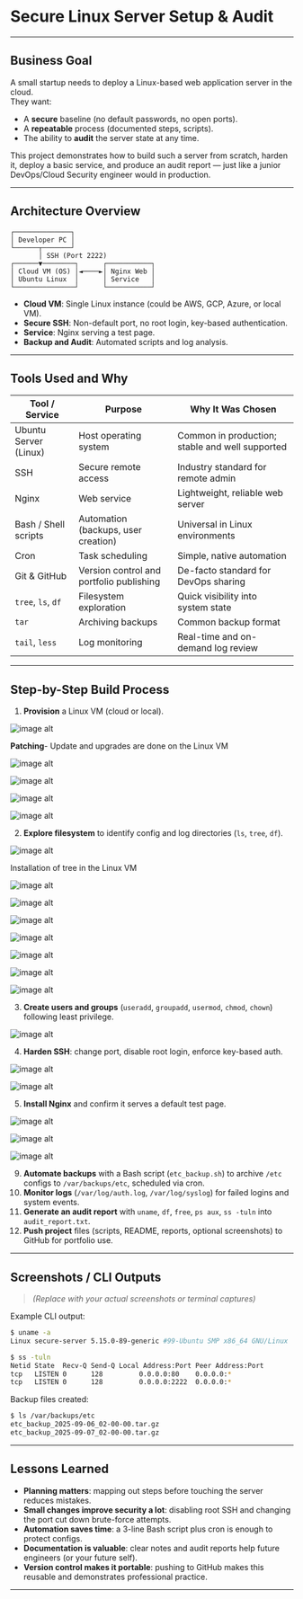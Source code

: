 
#  Secure Linux Server Setup & Audit

---

## Business Goal

A small startup needs to deploy a Linux-based web application server in the cloud.  
They want:

- A **secure** baseline (no default passwords, no open ports).
- A **repeatable** process (documented steps, scripts).
- The ability to **audit** the server state at any time.

This project demonstrates how to build such a server from scratch, harden it, deploy a basic service, and produce an audit report — just like a junior DevOps/Cloud Security engineer would in production.

---

##  Architecture Overview

```text
┌──────────────┐
│ Developer PC │
└──────┬───────┘
       │ SSH (Port 2222)
┌──────▼────────┐      ┌───────────┐
│ Cloud VM (OS) │◄────►│ Nginx Web │
│ Ubuntu Linux  │      │ Service   │
└───────────────┘      └───────────┘
````

* **Cloud VM**: Single Linux instance (could be AWS, GCP, Azure, or local VM).
* **Secure SSH**: Non-default port, no root login, key-based authentication.
* **Service**: Nginx serving a test page.
* **Backup and Audit**: Automated scripts and log analysis.

---

##  Tools Used and Why

| Tool / Service        | Purpose                                  | Why It Was Chosen                               |
| --------------------- | ---------------------------------------- | ----------------------------------------------- |
| Ubuntu Server (Linux) | Host operating system                    | Common in production; stable and well supported |
| SSH                   | Secure remote access                     | Industry standard for remote admin              |
| Nginx                 | Web service                              | Lightweight, reliable web server                |
| Bash / Shell scripts  | Automation (backups, user creation)      | Universal in Linux environments                 |
| Cron                  | Task scheduling                          | Simple, native automation                       |
| Git & GitHub          | Version control and portfolio publishing | De-facto standard for DevOps sharing            |
| `tree`, `ls`, `df`    | Filesystem exploration                   | Quick visibility into system state              |
| `tar`                 | Archiving backups                        | Common backup format                            |
| `tail`, `less`        | Log monitoring                           | Real-time and on-demand log review              |

---

##  Step-by-Step Build Process

1. **Provision** a Linux VM (cloud or local).

![image alt](https://github.com/GodwinChineduNedu/Secure-Linux-Server-Setup-Audit/blob/6912ce10810e381fea4def8ba94e44a931b9fa24/Screenshot%202025-09-06%20184735.png)

**Patching**- Update and upgrades are done on the Linux VM

![image alt](https://github.com/GodwinChineduNedu/Secure-Linux-Server-Setup-Audit/blob/3f56e6ce6a4b9c861f2f8ab1c32d5f70cb8b1a5b/Screenshot%202025-09-06%20184841.png)

![image alt](https://github.com/GodwinChineduNedu/Secure-Linux-Server-Setup-Audit/blob/56666c704cba992196411cb5e1b83393f28becd7/Screenshot%202025-09-06%20185126.png)

![image alt](https://github.com/GodwinChineduNedu/Secure-Linux-Server-Setup-Audit/blob/f87de789157b2161344abad54e98d56b08272097/Screenshot%202025-09-06%20185238.png)

![image alt](https://github.com/GodwinChineduNedu/Secure-Linux-Server-Setup-Audit/blob/6dfb652cc38762983f45421e0f0f4443f75edde3/Screenshot%202025-09-06%20185319.png)

2. **Explore filesystem** to identify config and log directories (`ls`, `tree`, `df`).

![image alt](https://github.com/GodwinChineduNedu/Secure-Linux-Server-Setup-Audit/blob/997159adafc606d236bc509bc5822286e380cf13/Screenshot%202025-09-06%20192959.png)

Installation of tree in the Linux VM

![image alt](https://github.com/GodwinChineduNedu/Secure-Linux-Server-Setup-Audit/blob/9193c62f751b443e2d771c589d89ec5ab3023be3/Screenshot%202025-09-06%20193243.png)

![image alt](https://github.com/GodwinChineduNedu/Secure-Linux-Server-Setup-Audit/blob/dd2e12679800e5af313707b9f80dc3bc67e2925b/Screenshot%202025-09-06%20195206.png)

![image alt](https://github.com/GodwinChineduNedu/Secure-Linux-Server-Setup-Audit/blob/598bc2f9902d1a91af90789f7697958b77869fb1/Screenshot%202025-09-06%20195235.png)

![image alt](https://github.com/GodwinChineduNedu/Secure-Linux-Server-Setup-Audit/blob/d9ded6a5825fdb83a11f030f89edb4b983997b65/Screenshot%202025-09-06%20195716.png)

![image alt](https://github.com/GodwinChineduNedu/Secure-Linux-Server-Setup-Audit/blob/18c2e292dcbb06a4dbf758394f69e40b5aa3ddab/Screenshot%202025-09-06%20195832.png)

![image alt](https://github.com/GodwinChineduNedu/Secure-Linux-Server-Setup-Audit/blob/c8776ad6a513181d9c2a13beb538a6e31cddd086/Screenshot%202025-09-06%20200132.png)

![image alt](https://github.com/GodwinChineduNedu/Secure-Linux-Server-Setup-Audit/blob/4e5069ba6dfa1bd52de58fe41f0a8bf34cff4028/Screenshot%202025-09-06%20200247.png)
   
3. **Create users and groups** (`useradd`, `groupadd`, `usermod`, `chmod`, `chown`) following least privilege.

![image alt](https://github.com/GodwinChineduNedu/Secure-Linux-Server-Setup-Audit/blob/093f70dc0158f86a2f236894b2fcc87464c2e540/Screenshot%202025-09-06%20201635.png)

4. **Harden SSH**: change port, disable root login, enforce key-based auth.

![image alt](https://github.com/GodwinChineduNedu/Secure-Linux-Server-Setup-Audit/blob/5bded1d4624e6aa5ec893d1b21eb7f3afd3dea79/Screenshot%202025-09-06%20202957.png)

![image alt](https://github.com/GodwinChineduNedu/Secure-Linux-Server-Setup-Audit/blob/142a44a4fbaaf93e9bf3ce9bc63d73cbdfce4f98/Screenshot%202025-09-06%20203224.png)

5. **Install Nginx** and confirm it serves a default test page.

![image alt](https://github.com/GodwinChineduNedu/Secure-Linux-Server-Setup-Audit/blob/e698dd4b879a47690491561dda8884603eedd92b/Screenshot%202025-09-06%20204853.png)

![image alt](https://github.com/GodwinChineduNedu/Secure-Linux-Server-Setup-Audit/blob/b1444f9b9798f2e4d2a9d763cbfde299dafd8230/Screenshot%202025-09-06%20205023.png)

![image alt](https://github.com/GodwinChineduNedu/Secure-Linux-Server-Setup-Audit/blob/8b113f0f60eb5b9a8d6a3b81d75b08a254d60399/Screenshot%202025-09-06%20204934.png)

9. **Automate backups** with a Bash script (`etc_backup.sh`) to archive `/etc` configs to `/var/backups/etc`, scheduled via cron.
10. **Monitor logs** (`/var/log/auth.log`, `/var/log/syslog`) for failed logins and system events.
11. **Generate an audit report** with `uname`, `df`, `free`, `ps aux`, `ss -tuln` into `audit_report.txt`.
12. **Push project** files (scripts, README, reports, optional screenshots) to GitHub for portfolio use.

---

##  Screenshots / CLI Outputs

> *(Replace with your actual screenshots or terminal captures)*

Example CLI output:

```bash
$ uname -a
Linux secure-server 5.15.0-89-generic #99-Ubuntu SMP x86_64 GNU/Linux

$ ss -tuln
Netid State  Recv-Q Send-Q Local Address:Port Peer Address:Port
tcp   LISTEN 0      128         0.0.0.0:80    0.0.0.0:*
tcp   LISTEN 0      128         0.0.0.0:2222  0.0.0.0:*
```

Backup files created:

```bash
$ ls /var/backups/etc
etc_backup_2025-09-06_02-00-00.tar.gz
etc_backup_2025-09-07_02-00-00.tar.gz
```

---

##  Lessons Learned

* **Planning matters**: mapping out steps before touching the server reduces mistakes.
* **Small changes improve security a lot**: disabling root SSH and changing the port cut down brute-force attempts.
* **Automation saves time**: a 3-line Bash script plus cron is enough to protect configs.
* **Documentation is valuable**: clear notes and audit reports help future engineers (or your future self).
* **Version control makes it portable**: pushing to GitHub makes this reusable and demonstrates professional practice.

---




















